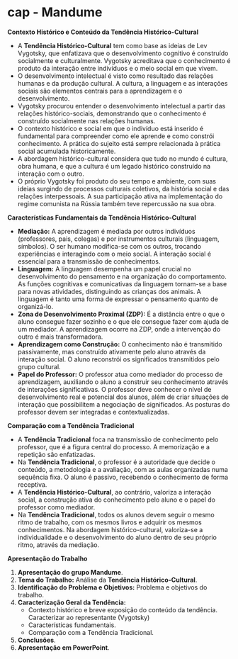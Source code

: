 # cap - Mandume

**Contexto Histórico e Conteúdo da Tendência Histórico-Cultural**

*   A **Tendência Histórico-Cultural** tem como base as ideias de Lev Vygotsky, que enfatizava que o desenvolvimento cognitivo é construído socialmente e culturalmente. Vygotsky acreditava que o conhecimento é produto da interação entre indivíduos e o meio social em que vivem.
*   O desenvolvimento intelectual é visto como resultado das relações humanas e da produção cultural.  A cultura, a linguagem e as interações sociais são elementos centrais para a aprendizagem e o desenvolvimento.
*   Vygotsky procurou entender o desenvolvimento intelectual a partir das relações histórico-sociais, demonstrando que o conhecimento é construído socialmente nas relações humanas.
*   O contexto histórico e social em que o indivíduo está inserido é fundamental para compreender como ele aprende e como constrói conhecimento. A prática do sujeito está sempre relacionada à prática social acumulada historicamente.
*   A abordagem histórico-cultural considera que tudo no mundo é cultura, obra humana, e que a cultura é um legado histórico construído na interação com o outro.
*   O próprio Vygotsky foi produto do seu tempo e ambiente, com suas ideias surgindo de processos culturais coletivos, da história social e das relações interpessoais. A sua participação ativa na implementação do regime comunista na Rússia também teve repercussão na sua obra.

**Características Fundamentais da Tendência Histórico-Cultural**

*   **Mediação:** A aprendizagem é mediada por outros indivíduos (professores, pais, colegas) e por instrumentos culturais (linguagem, símbolos). O ser humano modifica-se com os outros, trocando experiências e interagindo com o meio social. A interação social é essencial para a transmissão de conhecimentos.
*   **Linguagem:** A linguagem desempenha um papel crucial no desenvolvimento do pensamento e na organização do comportamento. As funções cognitivas e comunicativas da linguagem tornam-se a base para novas atividades, distinguindo as crianças dos animais. A linguagem é tanto uma forma de expressar o pensamento quanto de organizá-lo.
*   **Zona de Desenvolvimento Proximal (ZDP):** É a distância entre o que o aluno consegue fazer sozinho e o que ele consegue fazer com ajuda de um mediador. A aprendizagem ocorre na ZDP, onde a intervenção do outro é mais transformadora.
*   **Aprendizagem como Construção:** O conhecimento não é transmitido passivamente, mas construído ativamente pelo aluno através da interação social. O aluno reconstrói os significados transmitidos pelo grupo cultural.
*   **Papel do Professor:** O professor atua como mediador do processo de aprendizagem, auxiliando o aluno a construir seu conhecimento através de interações significativas. O professor deve conhecer o nível de desenvolvimento real e potencial dos alunos, além de criar situações de interação que possibilitem a negociação de significados. As posturas do professor devem ser integradas e contextualizadas.

**Comparação com a Tendência Tradicional**

*   A **Tendência Tradicional** foca na transmissão de conhecimento pelo professor, que é a figura central do processo. A memorização e a repetição são enfatizadas.
*   Na **Tendência Tradicional**, o professor é a autoridade que decide o conteúdo, a metodologia e a avaliação, com as aulas organizadas numa sequência fixa. O aluno é passivo, recebendo o conhecimento de forma receptiva.
*   A **Tendência Histórico-Cultural**, ao contrário, valoriza a interação social, a construção ativa do conhecimento pelo aluno e o papel do professor como mediador.
*   Na **Tendência Tradicional**, todos os alunos devem seguir o mesmo ritmo de trabalho, com os mesmos livros e adquirir os mesmos conhecimentos. Na abordagem histórico-cultural, valoriza-se a individualidade e o desenvolvimento do aluno dentro de seu próprio ritmo, através da mediação.

**Apresentação do Trabalho**

1.  **Apresentação do grupo Mandume**.
2.  **Tema do Trabalho:** Análise da **Tendência Histórico-Cultural**.
3.  **Identificação do Problema e Objetivos:** Problema e objetivos do trabalho.
4.  **Caracterização Geral da Tendência:**
    *   Contexto histórico e breve exposição do conteúdo da tendência. Caracterizar ao representante (Vygotsky)
    *   Características fundamentais.
    *   Comparação com a Tendência Tradicional.
5.  **Conclusões**.
6.  **Apresentação em PowerPoint**.

